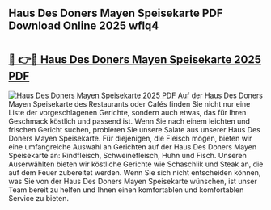 ## Haus Des Doners Mayen Speisekarte PDF Download Online 2025 wflq4

# <h2><a href="http://gc5e06j.nevu.top/?p=Haus+Des+Doners+Mayen+Speisekarte">🔗 👉🔴 Haus Des Doners Mayen Speisekarte 2025 PDF</a></h2>

[![Haus Des Doners Mayen Speisekarte 2025 PDF](https://i.imgur.com/dBaPXMq.png)](http://gc5e06j.nevu.top/?p=Haus+Des+Doners+Mayen+Speisekarte)
Auf der Haus Des Doners Mayen Speisekarte des Restaurants oder Cafés finden Sie nicht nur eine Liste der vorgeschlagenen Gerichte, sondern auch etwas, das für Ihren Geschmack köstlich und passend ist. Wenn Sie nach einem leichten und frischen Gericht suchen, probieren Sie unsere Salate aus unserer Haus Des Doners Mayen Speisekarte. Für diejenigen, die Fleisch mögen, bieten wir eine umfangreiche Auswahl an Gerichten auf der Haus Des Doners Mayen Speisekarte an: Rindfleisch, Schweinefleisch, Huhn und Fisch. Unseren Auserwählten bieten wir köstliche Gerichte wie Schaschlik und Steak an, die auf dem Feuer zubereitet werden. Wenn Sie sich nicht entscheiden können, was Sie von der Haus Des Doners Mayen Speisekarte wünschen, ist unser Team bereit zu helfen und Ihnen einen komfortablen und komfortablen Service zu bieten.
